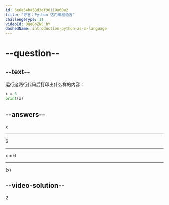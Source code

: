 ```yaml
---
id: 5e6a54ba58d3af90110a60a2
title: "导言：Python 这门编程语言"
challengeType: 11
videoId: 0QeGbZNS_bY
dashedName: introduction-python-as-a-language
---
```


# --question--

## --text--

运行这两行代码后打印出什么样的内容：

```python
x = 6
print(x)
```

## --answers--

x

---

6

---

x = 6

---

(x)

## --video-solution--

2
